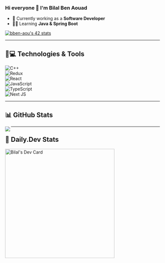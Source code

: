 ### Hi everyone 👋 I'm Bilal Ben Aouad  

- 🏫 Currently working as a **Software Developer**  
- 👨‍💻 Learning **Java & Spring Boot**  

[![bben-aou's 42 stats](https://badge.mediaplus.ma/binary/bben-aou)](https://github.com/oakoudad/badge42)  

---

## 🚀💻 Technologies & Tools  

![C++](https://img.shields.io/badge/c++-%2300599C.svg?style=for-the-badge&logo=c%2B%2B&logoColor=white)  
![Redux](https://img.shields.io/badge/redux-%23593d88.svg?style=for-the-badge&logo=redux&logoColor=white)  
![React](https://img.shields.io/badge/react-%2320232a.svg?style=for-the-badge&logo=react&logoColor=%2361DAFB)  
![JavaScript](https://img.shields.io/badge/javascript-%23323330.svg?style=for-the-badge&logo=javascript&logoColor=%23F7DF1E)  
![TypeScript](https://img.shields.io/badge/typescript-%23007ACC.svg?style=for-the-badge&logo=typescript&logoColor=white)  
![Next JS](https://img.shields.io/badge/Next-black?style=for-the-badge&logo=next.js&logoColor=white)  

---

## 📊 GitHub Stats  

<img align="left" src="https://github-readme-stats.vercel.app/api?username=bben-aou&show_icons=true&count_private=true&theme=gruvbox" />  

---

## 📰 Daily.Dev Stats  

<a href="https://app.daily.dev/bilal123">
  <img src="https://api.daily.dev/devcards/v2/j8xGlMSCI8Qq6ICgK5Rpq.png?type=default&r=t7z" width="356" alt="Bilal's Dev Card"/>
</a>
